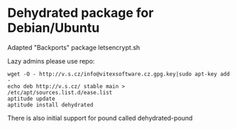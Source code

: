 Dehydrated package for Debian/Ubuntu
=================

Adapted "Backports" package letsencrypt.sh


Lazy admins please use repo:

    wget -O - http://v.s.cz/info@vitexsoftware.cz.gpg.key|sudo apt-key add -
    echo deb http://v.s.cz/ stable main > /etc/apt/sources.list.d/ease.list
    aptitude update
    aptitude install dehydrated



There is also initial support for pound called dehydrated-pound
